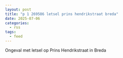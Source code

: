 ```yaml
---
layout: post
title: "p 1 269586 letsel prins hendrikstraat breda"
date: 2025-07-06
categories: 
  - rss
tags: 
  - feed
---
```


Ongeval met letsel op Prins Hendrikstraat in Breda
